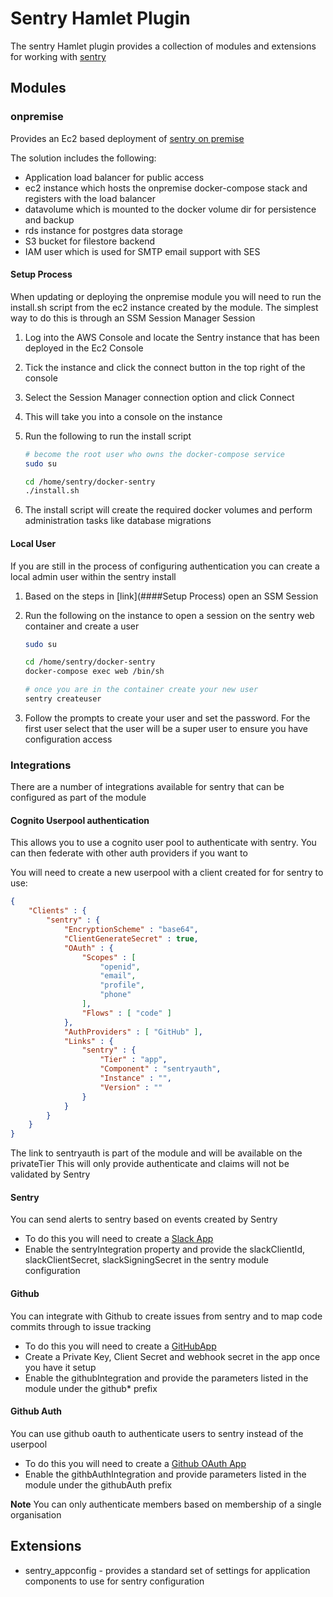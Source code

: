 # Sentry Hamlet Plugin

The sentry Hamlet plugin provides a collection of modules and extensions for working with [sentry](https://sentry.io)

## Modules

### onpremise

Provides an Ec2 based deployment of [sentry on premise](https://github.com/getsentry/onpremise)

The solution includes the following:

- Application load balancer for public access
- ec2 instance which hosts the onpremise docker-compose stack and registers with the load balancer
- datavolume which is mounted to the docker volume dir for persistence and backup
- rds instance for postgres data storage
- S3 bucket for filestore backend
- IAM user which is used for SMTP email support with SES

#### Setup Process

When updating or deploying the onpremise module you will need to run the install.sh script from the ec2 instance created by the module.
The simplest way to do this is through an SSM Session Manager Session

1. Log into the AWS Console and locate the Sentry instance that has been deployed in the Ec2 Console
2. Tick the instance and click the connect button in the top right of the console
3. Select the Session Manager connection option and click Connect
4. This will take you into a console on the instance
5. Run the following to run the install script

    ```bash
    # become the root user who owns the docker-compose service
    sudo su

    cd /home/sentry/docker-sentry
    ./install.sh
    ```

6. The install script will create the required docker volumes and perform administration tasks like database migrations

#### Local User

If you are still in the process of configuring authentication you can create a local admin user within the sentry install

1. Based on the steps in [link](####Setup Process) open an SSM Session
2. Run the following on the instance to open a session on the sentry web container and create a user

    ```bash
    sudo su

    cd /home/sentry/docker-sentry
    docker-compose exec web /bin/sh

    # once you are in the container create your new user
    sentry createuser
    ```

3. Follow the prompts to create your user and set the password. For the first user select that the user will be a super user to ensure you have configuration access

### Integrations

There are a number of integrations available for sentry that can be configured as part of the module

#### Cognito Userpool authentication

This allows you to use a cognito user pool to authenticate with sentry. You can then federate with other auth providers if you want to

You will need to create a new userpool with a client created for for sentry to use:

```json
{
    "Clients" : {
        "sentry" : {
            "EncryptionScheme" : "base64",
            "ClientGenerateSecret" : true,
            "OAuth" : {
                "Scopes" : [
                    "openid",
                    "email",
                    "profile",
                    "phone"
                ],
                "Flows" : [ "code" ]
            },
            "AuthProviders" : [ "GitHub" ],
            "Links" : {
                "sentry" : {
                    "Tier" : "app",
                    "Component" : "sentryauth",
                    "Instance" : "",
                    "Version" : ""
                }
            }
        }
    }
}
```

The link to sentryauth is part of the module and will be available on the privateTier
This will only provide authenticate and claims will not be validated by Sentry

#### Sentry

You can send alerts to sentry based on events created by Sentry

- To do this you will need to create a [Slack App](https://api.slack.com/)
- Enable the sentryIntegration property and provide the slackClientId, slackClientSecret, slackSigningSecret in the sentry module configuration

#### Github

You can integrate with Github to create issues from sentry and to map code commits through to issue tracking

- To do this you will need to create a [GitHubApp](https://docs.github.com/en/developers/apps/getting-started-with-apps/about-apps)
- Create a Private Key, Client Secret and webhook secret in the app once you have it setup
- Enable the githubIntegration and provide the parameters listed in the module under the github* prefix

#### Github Auth

You can use github oauth to authenticate users to sentry instead of the userpool

- To do this you will need to create a [Github OAuth App](https://docs.github.com/en/developers/apps/building-oauth-apps)
- Enable the githbAuthIntegration and provide parameters listed in the module under the githubAuth prefix

**Note** You can only authenticate members based on membership of a single organisation

## Extensions

- sentry_appconfig - provides a standard set of settings for application components to use for sentry configuration
